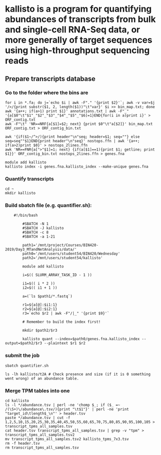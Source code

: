 # kallisto is a program for quantifying abundances of transcripts from bulk and single-cell RNA-Seq data, or more generally of target sequences using high-throughput sequencing reads
## Prepare transcripts database

### Go to the folder where the bins are
```
for i in *.fa; do j=`echo $i | awk -F"." '{print $2}'`; awk -v var=$j '/>/{print substr($1, 2, length($1))"\t"var}' $i >> bin_map.txt; done
awk '{a++; if(a>1) print $1}' annotations.txt | awk -F"_" '{a[$0"\t"$1"_"$2"_"$3"_"$4"_"$5"_"$6]=1}END{for(i in a)print i}' > ORF_contig.txt
awk -F"\t" 'NR==NRF{a[$1]=$2; next} {print $0"\t"a[$2]}' bin_map.txt ORF_contig.txt > ORF_contig_bin.txt

awk '{if($1~/^>/){print header"\n"seq; header=$1; seq=""} else seq=seq""$1}END{print header"\n"seq}' nostops.ffn | awk '{a++; if(a>2)print $0}' > nostops_2lines.ffn 
awk 'NR==FNR{a[">"$1]=1; next} {if(a[$1]==1){print $1; getline; print $1}}' ORF_contig_bin.txt nostops_2lines.ffn > genes.fna

module add kallisto
kallisto index -i genes.fna.kallisto_index --make-unique genes.fna

```
### Quantify transcripts
```
cd ~
mkdir kallisto
```
### Build sbatch file (e.g. quantifier.sh):

```
	#!/bin/bash

        #SBATCH -N 1
        #SBATCH -J kallisto
        #SBATCH -c 8
        #SBATCH -a 1-21

        path1='/mnt/project/Courses/BIN420-2019/Day3_MTandNetAnalysis/data/'
        path0='/mnt/users/student54/BIN420/Wednesday'
        path2='/mnt/users/student54/kallisto'

        module add kallisto

        i=$(( SLURM_ARRAY_TASK_ID - 1 ))

        i1=$(( i * 2 ))
        i2=$(( i1 + 1 ))

        a=(`ls $path1/*.fastq`)

        r1=${a[@]:$i1:1}
        r2=${a[@]:$i2:1}
        r3=`echo $r2 | awk -F"/|_" '{print $9}'`

        # Remember to build the index first!

        mkdir $path2/$r3

        kallisto quant --index=$path0/genes.fna.kallisto_index --output=$path2/$r3 --plaintext $r1 $r2
```
### submit the job
```
sbatch quantifier.sh

ls -lh kallisto/t2A # Check presence and size (if it is 0 something went wrong) of an abundance table.
```
### Merge TPM tables into one
```
cd kallisto
ls -l */abundance.tsv | perl -ne 'chomp $_; if ($_ =~ /(\S+)\/abundance\.tsv/){print "\t$1"}' | perl -ne 'print "target_id\tlength$_\n"' > header.tsv
paste */abundance.tsv | cut -f 1,2,5,10,15,20,25,30,35,40,45,50,55,60,65,70,75,80,85,90,95,100,105 > transcript_tpms_all_samples.tsv
cat header.tsv transcript_tpms_all_samples.tsv | grep -v "tpm" > transcript_tpms_all_samples.tsv2
mv transcript_tpms_all_samples.tsv2 kallisto_tpms_7x3.tsv
rm -f header.tsv
rm transcript_tpms_all_samples.tsv
```
